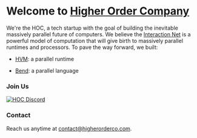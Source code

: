 # Welcome to [Higher Order Company](http://higherorderco.com/)

We're the HOC, a tech startup with the goal of building the inevitable massively
parallel future of computers. We believe the [Interaction
Net](https://tinyurl.com/interactioncombinators) is a powerful model of
computation that will give birth to massively parallel runtimes and processors.
To pave the way forward, we built:

- [HVM](https://github.com/HigherOrderCO/hvm): a parallel runtime

- [Bend](https://github.com/HigherOrderCO/Bend): a parallel language


### Join Us

[![HOC Discord](https://img.shields.io/discord/912426566838013994.svg?label=Discord&logo=Discord&colorB=7289da&style=for-the-badge)](https://discord.gg/Kindelia)

### Contact

Reach us anytime at <contact@higherorderco.com>.
